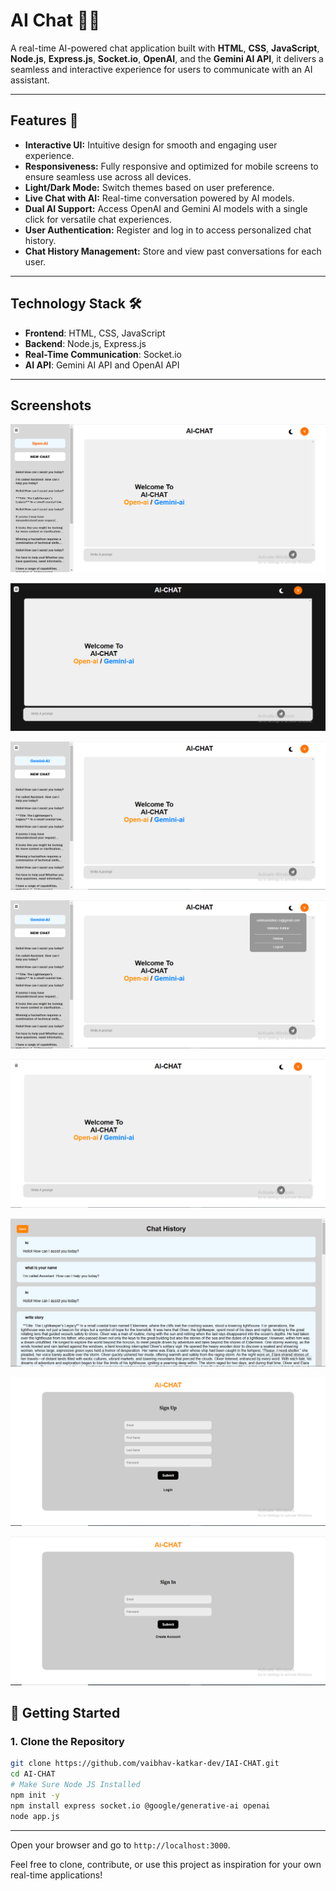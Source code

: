 # AI Chat 🤖💬  

A real-time AI-powered chat application built with  **HTML**, **CSS**, **JavaScript**, **Node.js**, **Express.js**, **Socket.io**, **OpenAI**, and the **Gemini AI API**, it delivers a seamless and interactive experience for users to communicate with an AI assistant.  


---

## Features 🌟  
- **Interactive UI:** Intuitive design for smooth and engaging user experience.
- **Responsiveness:** Fully responsive and optimized for mobile screens to ensure seamless use across all devices.
- **Light/Dark Mode:** Switch themes based on user preference.
- **Live Chat with AI:** Real-time conversation powered by AI models.
- **Dual AI Support:** Access OpenAI and Gemini AI models with a single click for versatile chat experiences.
- **User Authentication:** Register and log in to access personalized chat history.
- **Chat History Management:** Store and view past conversations for each user. 

---

## Technology Stack 🛠️  
- **Frontend**: HTML, CSS, JavaScript  
- **Backend**: Node.js, Express.js  
- **Real-Time Communication**: Socket.io  
- **AI API**: Gemini AI API and OpenAI API


---

## Screenshots


   ![](https://github.com/vaibhav-katkar-dev/AI-CHAT/blob/main/public/images/10.PNG)

   ![](https://github.com/vaibhav-katkar-dev/AI-CHAT/blob/main/public/images/11.PNG)

   ![](https://github.com/vaibhav-katkar-dev/AI-CHAT/blob/main/public/images/12.PNG)

   ![](https://github.com/vaibhav-katkar-dev/AI-CHAT/blob/main/public/images/13.PNG)

   ![](https://github.com/vaibhav-katkar-dev/AI-CHAT/blob/main/public/images/14.PNG)

   ![](https://github.com/vaibhav-katkar-dev/AI-CHAT/blob/main/public/images/15.PNG)

   ![](https://github.com/vaibhav-katkar-dev/AI-CHAT/blob/main/public/images/16.PNG)

   ![](https://github.com/vaibhav-katkar-dev/AI-CHAT/blob/main/public/images/17.PNG)






## 🚦 Getting Started

### 1. Clone the Repository

```bash
git clone https://github.com/vaibhav-katkar-dev/IAI-CHAT.git
cd AI-CHAT
# Make Sure Node JS Installed
npm init -y
npm install express socket.io @google/generative-ai openai
node app.js
```

---

Open your browser and go to `http://localhost:3000`.


Feel free to clone, contribute, or use this project as inspiration for your own real-time applications!